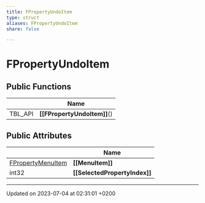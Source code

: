 ```yaml
---
title: FPropertyUndoItem
type: struct
aliases: FPropertyUndoItem
share: false

---
```


# FPropertyUndoItem





## Public Functions

|                | Name           |
| -------------- | -------------- |
| TBL_API | **[[FPropertyUndoItem]]**() |

## Public Attributes

|                | Name           |
| -------------- | -------------- |
| [FPropertyMenuItem](/docs/SDK/Source/Classes/structFPropertyMenuItem.md) | **[[MenuItem]]**  |
| int32 | **[[SelectedPropertyIndex]]**  |

-------------------------------

Updated on 2023-07-04 at 02:31:01 +0200